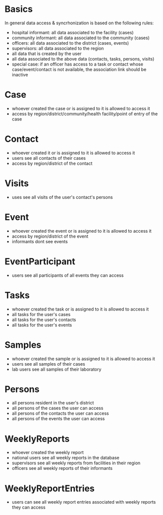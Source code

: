 # Basics
In general data access & syncrhonization is based on the following rules:

* hospital informant: all data associated to the facility (cases)
* community informant: all data associated to the community (cases)
* officers: all data associated to the district (cases, events)
* supervisors: all data associated to the region
* all data that is created by the user
* all data associated to the above data (contacts, tasks, persons, visits)
* special case: if an officer has access to a task or contact whose case/event/contact is not available, the association link should be inactive

# Case
* whoever created the case or is assigned to it is allowed to access it
* access by region/district/community/health facility/point of entry of the case

# Contact
* whoever created it or is assigned to it is allowed to access it
* users see all contacts of their cases
* access by region/district of the contact

# Visits
* uses see all visits of the user's contact's persons

# Event
* whoever created the event or is assigned to it is allowed to access it
* access by region/district of the event
* informants dont see events

# EventParticipant
* users see all participants of all events they can access

# Tasks
* whoever created the task or is assigned to it is allowed to access it
* all tasks for the user's cases
* all tasks for the user's contacts
* all tasks for the user's events

# Samples
* whoever created the sample or is assigned to it is allowed to access it
* users see all samples of their cases
* lab users see all samples of their laboratory

# Persons
* all persons resident in the user's district
* all persons of the cases the user can access
* all persons of the contacts the user can access
* all persons of the events the user can access

# WeeklyReports
* whoever created the weekly report
* national users see all weekly reports in the database
* supervisors see all weekly reports from facilities in their region
* officers see all weekly reports of their informants

# WeeklyReportEntries
* users can see all weekly report entries associated with weekly reports they can access
